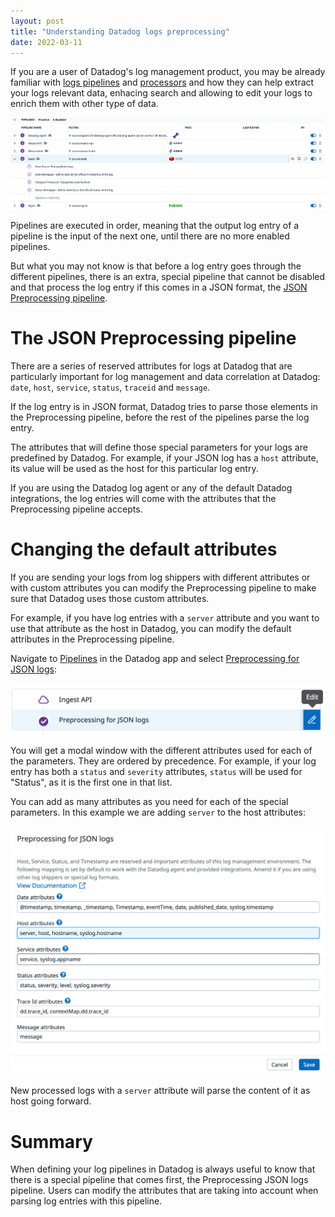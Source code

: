 ```yaml
---
layout: post
title: "Understanding Datadog logs preprocessing"
date: 2022-03-11
---
```


If you are a user of Datadog's log management product, you may be already familiar with [logs pipelines](https://docs.datadoghq.com/logs/log_configuration/pipelines/) and [processors](https://docs.datadoghq.com/logs/log_configuration/processors/) and how they can help extract your logs relevant data, enhacing search and allowing to edit your logs to enrich them with other type of data.

![Datadog log pipelines and processors](/img/datadog_log_pipelines.png)

Pipelines are executed in order, meaning that the output log entry of a pipeline is the input of the next one, until there are no more enabled pipelines.

But what you may not know is that before a log entry goes through the different pipelines, there is an extra, special pipeline that cannot be disabled and that process the log entry if this comes in a JSON format, the [JSON Preprocessing pipeline](https://docs.datadoghq.com/logs/log_configuration/pipelines/?tab=source#preprocessing).

# The JSON Preprocessing pipeline

There are a series of reserved attributes for logs at Datadog that are particularly important for log management and data correlation at Datadog: `date`, `host`, `service`, `status`, `traceid` and `message`. 

If the log entry is in JSON format, Datadog tries to parse those elements in the Preprocessing pipeline, before the rest of the pipelines parse the log entry.

The attributes that will define those special parameters for your logs are predefined by Datadog. For example, if your JSON log has a `host` attribute, its value will be used as the host for this particular log entry.

If you are using the Datadog log agent or any of the default Datadog integrations, the log entries will come with the attributes that the Preprocessing pipeline accepts.

# Changing the default attributes

If you are sending your logs from log shippers with different attributes or with custom attributes you can modify the Preprocessing pipeline to make sure that Datadog uses those custom attributes.

For example, if you have log entries with a `server` attribute and you want to use that attribute as the host in Datadog, you can modify the default attributes in the Preprocessing pipeline.

Navigate to [Pipelines](https://app.datadoghq.com/logs/pipelines/pipeline/library) in the Datadog app and select [Preprocessing for JSON logs](https://app.datadoghq.com/logs/pipelines/remapping):

![Edit the Preprocessing pipeline](/img/preprocessing_edit.png)

You will get a modal window with the different attributes used for each of the parameters. They are ordered by precedence. For example, if your log entry has both a `status` and `severity` attributes, `status` will be used for "Status", as it is the first one in that list.

You can add as many attributes as you need for each of the special parameters. In this example we are adding `server` to the host attributes:

![Preprocessing attributes](/img/preprocessing_attributes.png)

New processed logs with a `server` attribute will parse the content of it as host going forward.

# Summary

When defining your log pipelines in Datadog is always useful to know that there is a special pipeline that comes first, the Preprocessing JSON logs pipeline. Users can modify the attributes that are taking into account when parsing log entries with this pipeline.
